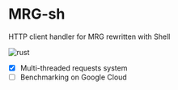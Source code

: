 # MRG-sh
HTTP client handler for MRG rewritten with Shell

![rust](https://img.shields.io/badge/shell-green?style=for-the-badge&logo=shell&logoColor=white)

- [x] Multi-threaded requests system
- [ ] Benchmarking on Google Cloud
